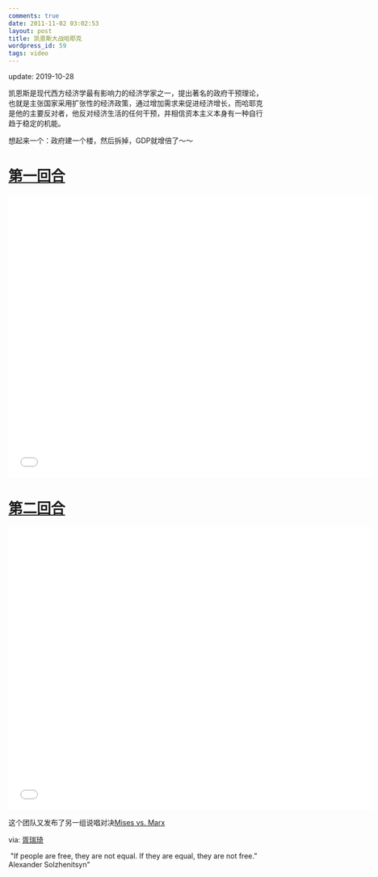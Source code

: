 ```yaml
---
comments: true
date: 2011-11-02 03:02:53
layout: post
title: 凯恩斯大战哈耶克
wordpress_id: 59
tags: video
---
```


 update: 2019-10-28



凯恩斯是现代西方经济学最有影响力的经济学家之一，提出著名的政府干预理论，也就是主张国家采用扩张性的经济政策，通过增加需求来促进经济增长，而哈耶克是他的主要反对者，他反对经济生活的任何干预，并相信资本主义本身有一种自行趋于稳定的机能。

想起来一个：政府建一个楼，然后拆掉，GDP就增倍了～～

# [第一回合](https://www.bilibili.com/video/BV1Zx411V7ec)

<iframe src="//player.bilibili.com/player.html?aid=16635432&bvid=BV1Zx411V7ec&cid=27131441&page=1" scrolling="no" border="0" frameborder="no" framespacing="0" allowfullscreen="true" width="720" height="560"> </iframe>

# [第二回合](https://www.bilibili.com/video/BV1tW411E7Sm)

<iframe src="//player.bilibili.com/player.html?aid=19523265&bvid=BV1tW411E7Sm&cid=31836475&page=1" scrolling="no" border="0" frameborder="no" framespacing="0" allowfullscreen="true" width="720" height="560"> </iframe>

这个团队又发布了另一组说唱对决[Mises vs. Marx](https://www.youtube.com/watch?v=QwqnRYPcrl0)

via: [胥瑞琦 ](https://weibo.com/1917885853/IcpIuuurQ?type=comment)

​	"If people are free, they are not equal. If they are equal, they are not free.” Alexander Solzhenitsyn"